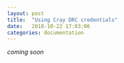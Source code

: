 ```yaml
---
layout: post
title:  "Using Cray DRC credentials"
date:   2018-10-22 17:03:06
categories: documentation
---
```


*coming soon*
